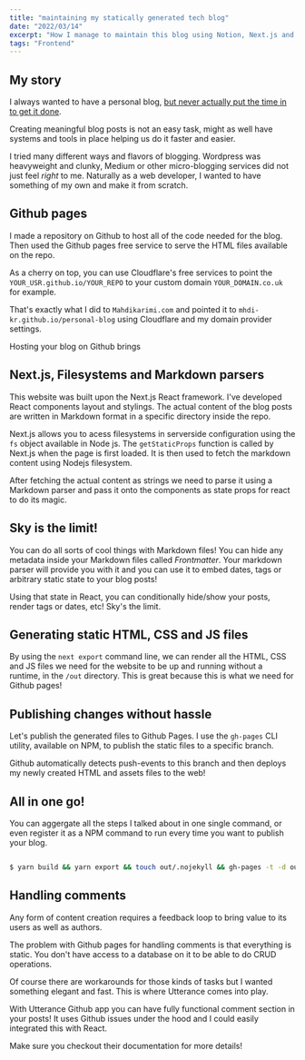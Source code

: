 ```yaml
---
title: "maintaining my statically generated tech blog"
date: "2022/03/14"
excerpt: "How I manage to maintain this blog using Notion, Next.js and Github Pages"
tags: "Frontend"
---
```



  
## My story
I always wanted to have a personal blog, [but never actually put the time in to get it done](/blog/developers-productivty-and-procrastination). 

Creating meaningful blog posts is not an easy task, might as well have systems and tools in place helping us do it faster and easier.

I tried many different ways and flavors of blogging. Wordpress was heavyweight and clunky, Medium or other micro-blogging services did not just feel _right_ to me. Naturally as a web developer, I wanted to have something of my own and make it from scratch.

## Github pages
I made a repository on Github to host all of the code needed for the blog. Then used the Github pages free service to serve the HTML files available on the repo. 

As a cherry on top, you can use Cloudflare's free services to point the `YOUR_USR.github.io/YOUR_REPO` to your custom domain `YOUR_DOMAIN.co.uk` for example.

That's exactly what I did to `Mahdikarimi.com` and pointed it to `mhdi-kr.github.io/personal-blog` using Cloudflare and my domain provider settings.

Hosting your blog on Github brings 

## Next.js, Filesystems and Markdown parsers

This website was built upon the Next.js React framework. I've developed React components layout and stylings. The actual content of the blog posts are written in Markdown format in a specific directory inside the repo. 

Next.js allows you to acess filesystems in serverside configuration using the `fs` object available in Node js.
The `getStaticProps` function is called by Next.js when the page is first loaded. It is then used to fetch the markdown content using Nodejs filesystem.

After fetching the actual content as strings we need to parse it using a Markdown parser and pass it onto the components as state props for react to do its magic. 

## Sky is the limit!

You can do all sorts of cool things with Markdown files!  You can hide any metadata inside your Markdown files called _Frontmatter_. Your markdown parser will provide you with it and you can use it to embed dates, tags or arbitrary static state to your blog posts! 

Using that state in React,  you can conditionally hide/show your posts, render tags or dates, etc! Sky's the limit.
  
## Generating static HTML, CSS and JS files

By using the `next export` command line, we can render all the HTML, CSS and JS files we need for the website to be up and running without a runtime, in the `/out` directory. This is great because this is what we need for Github pages!

  
## Publishing changes without hassle
Let's publish the generated files to Github Pages. I use the `gh-pages` CLI utility, available on NPM, to publish the static files to a specific branch.

  

Github automatically detects push-events to this branch and then deploys my newly created HTML and assets files to the web!


  

## All in one go!

  

You can aggergate all the steps I talked about in one single command, or even register it as a NPM command to run every time you want to publish your blog.

  

```Bash

$ yarn build && yarn export && touch out/.nojekyll && gh-pages -t -d out

```

## Handling comments

Any form of content creation requires a feedback loop to bring value to its users as well as authors.

The problem with Github pages for handling comments is that everything is static. You don't have access to a database on it to be able to do CRUD operations. 

Of course there are workarounds for those kinds of tasks but I wanted something elegant and fast. This is where Utterance comes into play. 

With Utterance Github app you can have fully functional comment section in your posts! It uses Github issues under the hood and I could easily integrated this with React.

Make sure you checkout their documentation for more details!